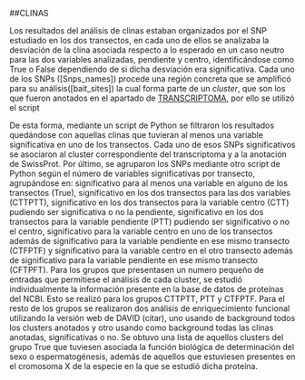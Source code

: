 ##CLINAS

Los resultados del análisis de clinas estaban organizados por el SNP estudiado en los dos transectos, en cada uno de ellos se analizaba la desviación de la clina asociada respecto a lo esperado en un caso neutro para las dos variables analizadas, pendiente y centro, identificándose como True o False dependiendo de si dicha desviación era significativa. Cada uno de los SNPs ([Snps_names]) procede una región concreta que se amplificó para su análisis([bait_sites]) la cual forma parte de un *cluster*, que son los que fueron anotados en el apartado de [TRANSCRIPTOMA](/Transcriptoma/), por ello se utilizó el script

De esta forma, mediante un script de Python se filtraron los resultados quedándose con aquellas clinas que tuvieran al menos una variable significativa en uno de los transectos. Cada uno de esos SNPs significativos se asociaron al cluster correspondiente del transcriptoma y a la anotación de SwissProt. Por último, se agruparon los SNPs mediante otro script de Python según el número de variables significativas por transecto, agrupándose en: significativo para al menos una variable en alguno de los transectos (True), significativo en los dos transectos para las dos variables (CTTPTT), significativo en los dos transectos para la variable centro (CTT) pudiendo ser significativa o no la pendiente, significativo en los dos transectos para la variable pendiente (PTT) pudiendo ser significativo  o no el centro, significativo para la variable centro en uno de los transectos además de significativo para la variable pendiente en ese mismo transecto (CTFPTF) y significativo para la variable centro en el otro transecto además de significativo para la variable pendiente en ese mismo transecto (CFTPFT). 
Para los grupos que presentasen un numero pequeño de entradas que permitiese el análisis de cada cluster, se estudió individualmente la información presente en la base de datos de proteínas del NCBI. Esto se realizó para los grupos CTTPTT, PTT y CTFPTF. Para el resto de los grupos se realizaron dos análisis de enriquecimiento funcional utilizando la versión web de DAVID (citar), uno usando de background todos los clusters anotados y otro usando como background todas las clinas anotadas, significativas o no. Se obtuvo una lista de aquellos clusters del grupo True que tuviesen asociada la función biológica de determinación del sexo o espermatogénesis, además de aquellos que estuviesen presentes en el cromosoma X de la especie en la que se estudió dicha proteína.
